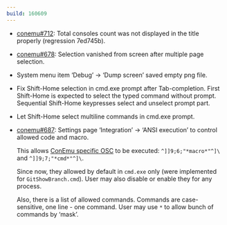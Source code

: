 ```yaml
---
build: 160609
---
```


* [conemu#712](https://github.com/Maximus5/ConEmu/issues/712): Total consoles count was not displayed in the title properly (regression 7ed745b).
* [conemu#678](https://github.com/Maximus5/ConEmu/issues/678): Selection vanished from screen after multiple page selection.
* System menu item ‘Debug’ -> ‘Dump screen’ saved empty png file.
* Fix Shift-Home selection in cmd.exe prompt after Tab-completion.
  First Shift-Home is expected to select the typed command without prompt.
  Sequential Shift-Home keypresses select and unselect prompt part.
* Let Shift-Home select multiline commands in cmd.exe prompt.
* [conemu#687](https://github.com/Maximus5/ConEmu/issues/687): Settings page ‘Integration’ -> ‘ANSI execution’ to control allowed code and macro.

  This allows [ConEmu specific OSC](https://conemu.github.io/en/AnsiEscapeCodes.html#ConEmu_specific_OSC)
  to be executed: `^]]9;6;"*macro*"^]\` and `^]]9;7;"*cmd*"^]\`.

  Since now, they allowed by default in `cmd.exe` only (were implemented for `GitShowBranch.cmd`).
  User may also disable or enable they for any process.

  Also, there is a list of allowed commands. Commands are case-sensitive, one line - one command.
  User may use `*` to allow bunch of commands by ‘mask’.

